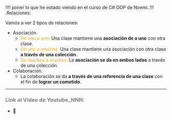 

!!!! poner lo que he estado viendo en el curso de C# OOP de Noemi..!!!
.Relaciones:

Vamos a ver 2 tipos de relaciones:

- Asociación.
    - <span style="color:orange">De uno a uno:</span> Una clase mantiene una **asociación de a uno** con otra clase.
    - <span style="color:orange">De uno a muchos:</span> Una clase mantiene una asociación con otra clase **a través de una colección**.
    - <span style="color:orange">De muchos a muchos:</span> La **asociación se da en ambos lados** a través de una colección.
- Colaboración.
    - La colaboración se da **a través de una referencia de una clase** con el fin de **lograr un cometido**.

***
### <span style="color:grey">Link al Video de Youtube_NNN:</span>
- 🔗